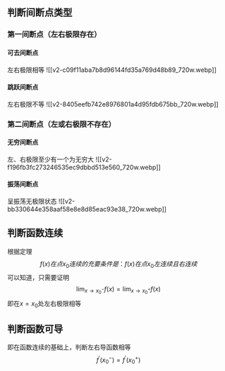 
## 判断间断点类型

### 第一间断点（左右极限存在）

#### 可去间断点

左右极限相等
![[v2-c09f11aba7b8d96144fd35a769d48b89_720w.webp]]

#### 跳跃间断点

左右极限不等
![[v2-8405eefb742e8976801a4d95fdb675bb_720w.webp]]

### 第二间断点（左或右极限不存在）

#### 无穷间断点

左、右极限至少有一个为无穷大
![[v2-f196fb3fc273246535ec9dbbd513e560_720w.webp]]

#### 振荡间断点

呈振荡无极限状态
![[v2-bb330644e358aaf58e8e8d85eac93e38_720w.webp]]

## 判断函数连续

根据定理$$f(x)在点x_0连续的充要条件是：f(x)在点x_0左连续且右连续$$
可以知道，只需要证明$$\lim_{x\to{x_0^-}}f(x)=\lim_{x\to{x_0^+}}f(x)$$
即在$x=x_0$处左右极限相等

## 判断函数可导

即在函数连续的基础上，判断左右导函数相等
$$f^{'}(x_0^-)=f^{'}(x_0^+)$$